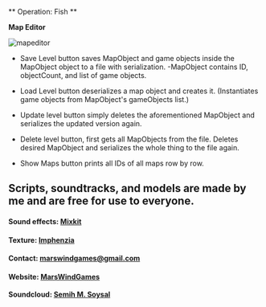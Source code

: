 ** Operation: Fish **

**Map Editor**

![mapeditor](https://i.ibb.co/tb52V5n/mapeditor.png)

 - Save Level button saves MapObject and game objects inside the MapObject object to a file with serialization. 
 -MapObject contains ID, objectCount, and list of game objects.
 
 - Load Level button deserializes a map object and creates it. (Instantiates game objects from MapObject's gameObjects list.)
 - Update level button simply deletes the aforementioned MapObject and serializes the updated version again.
 - Delete level button, first gets all MapObjects from the file. Deletes desired MapObject and serializes the whole thing to the file again.
 - Show Maps button prints all IDs of all maps row by row.

## Scripts, soundtracks, and models are made by me and are free for use to everyone.

#### Sound effects:  [Mixkit](https://mixkit.co/)
#### Texture:  [Imphenzia](https://www.youtube.com/channel/UCzfWju7SFoWLCyV_gDVCrGA)
#### [](https://github.com/MarsWindGames/Tiny-Room-Cleanup#contact-marswindgamesgmailcom)Contact:  [marswindgames@gmail.com](mailto:marswindgames@gmail.com)

#### [](https://github.com/MarsWindGames/Tiny-Room-Cleanup#website-marswindgames)Website:  [MarsWindGames](https://marswindgames.wordpress.com/)

**Soundcloud:  [Semih M. Soysal](https://soundcloud.com/semihmertsoysal)**

